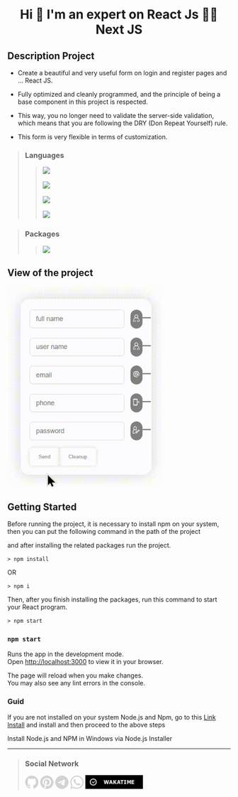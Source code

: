 # <p align="center">Hi 👋 I'm an expert on React Js 👨‍💻 Next JS</p>

## Description Project
- Create a beautiful and very useful form on login and register pages and ... React JS. 

- Fully optimized and cleanly programmed, and the principle of being a base component in this project is respected. 

- This way, you no longer need to validate the server-side validation, which means that you are following the DRY (Don Repeat Yourself) rule.

- This form is very flexible in terms of customization.

>### Languages
>> ![](https://readme-typing-svg.demolab.com?font=Fira+Code&size=16&duration=1500&pause=5000&color=5BCAF7&random=false&width=100&height=25&lines=React+Js)
>>
>> ![](https://readme-typing-svg.demolab.com?font=Fira+Code&size=16&duration=1500&pause=5000&color=F77F1A&random=false&width=55&height=25&lines=Html5)
>> 
>> ![](https://readme-typing-svg.demolab.com?font=Fira+Code&size=16&duration=1500&pause=5000&color=5BCAF7&random=false&width=55&height=25&lines=Css3)
>> 
>> ![](https://readme-typing-svg.demolab.com?font=Fira+Code&size=16&duration=1500&pause=5000&color=FAFF09&random=false&width=100&height=25&lines=JavaScript)

>### Packages
>> ![](https://readme-typing-svg.demolab.com?font=Fira+Code&size=16&duration=1500&pause=5000&color=CB58F7FF&random=false&width=150&height=25&lines=React+Icons)

## View of the project

<img src="./public/FolderShowTemplateProject/vid.gif" width="350px"/>

## Getting Started

Before running the project, it is necessary to install npm on your system, then you can put the following command in the path of the project

and after installing the related packages run the project.

```
> npm install
```
OR
```
> npm i
```

Then, after you finish installing the packages, run this command to start your React program.

```
> npm start
```

### `npm start`

Runs the app in the development mode.\
Open [http://localhost:3000](http://localhost:3000) to view it in your browser.

The page will reload when you make changes.\
You may also see any lint errors in the console.

### Guid
If you are not installed on your system Node.js and Npm, go to this [Link Install](https://nodejs.org/en/download) and install and then proceed to the above steps

Install Node.js and NPM in Windows via Node.js Installer

___
>### Social Network
> [<img src="./public/Images/github.png" width="30">](https://github.com/khadem-mh)
> [<img src="./public/Images/pintrest.png" width="30">](https://pinterest.com/khadem_mh)
> [<img src="./public/Images/telegram.png" width="30">](https://t.me/mhkhadem)
> [<img src="./public/Images/whatsapp.png" width="30">](https://wa.me/989031335939)
> [<img src="./public/Images/wakatimesvg.png" width="130">](https://wakatime.com/@khadem_mh)
